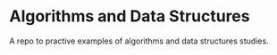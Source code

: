 # Algorithms and Data Structures

A repo to practive examples of algorithms and data structures studies.